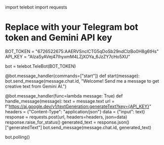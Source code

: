 import telebot
import requests

# Replace with your Telegram bot token and Gemini API key
BOT_TOKEN = "6726522675:AAERVSnclCTG5qDoSb29ndClzBo0H8g6tHs"
API_KEY = "AIzaSyAVej47IhyxmM4LZjXOYa_6JzZY7cHo5XU"

bot = telebot.TeleBot(BOT_TOKEN)

@bot.message_handler(commands=["start"])
def start(message):
    bot.send_message(message.chat.id, "Welcome! Send me a message to get creative text from Gemini AI.")

@bot.message_handler(func=lambda message: True)
def handle_message(message):
    text = message.text
    url = f"https://ai.google.dev/v1/textGeneration:generateText?key={API_KEY}"
    headers = {"Content-Type": "application/json"}
    data = {"input": text}
    response = requests.post(url, headers=headers, json=data)
    response.raise_for_status()
    generated_text = response.json()["generatedText"]
    bot.send_message(message.chat.id, generated_text)

bot.polling()

